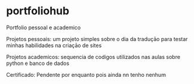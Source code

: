# portfoliohub

Portfolio pessoal e academico

Projetos pessoais: um projeto simples sobre o dia da traduçāo para testar minhas habilidades na criaçāo de sites

Projetos academicos: sequencia de codigos utilizados nas aulas sobre python e banco de dados

Certificado: Pendente por enquanto pois ainda nn tenho nenhum
